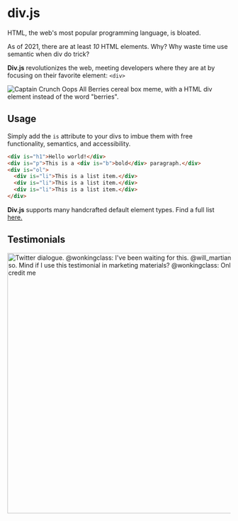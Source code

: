 # div.js
HTML, the web's most popular programming language, is bloated.

As of 2021, there are at least *10* HTML elements. Why? Why waste time use semantic when div do trick?

**Div.js** revolutionizes the web, meeting developers where they are at by focusing on their favorite element: `<div>`

![Captain Crunch Oops All Berries cereal box meme, with a HTML div element instead of the word "berries".](https://user-images.githubusercontent.com/17113462/122575121-678fb680-d01e-11eb-8add-b39a7aad8789.jpg)

## Usage

Simply add the `is` attribute to your divs to imbue them with free functionality, semantics, and accessibility.

```html
<div is="h1">Hello world!</div>
<div is="p">This is a <div is="b">bold</div> paragraph.</div>
<div is="ol">
  <div is="li">This is a list item.</div>
  <div is="li">This is a list item.</div>
  <div is="li">This is a list item.</div>
</div>
```

**Div.js** supports many handcrafted default element types. Find a full list [here.](https://developer.mozilla.org/en-US/docs/Web/HTML/Element)

## Testimonials

<img width="587" alt="Twitter dialogue. @wonkingclass: I've been waiting for this. @will_martian: Thought so. Mind if I use this testimonial in marketing materials? @wonkingclass: Only if you credit me" src="https://user-images.githubusercontent.com/17113462/122583379-26e86b00-d027-11eb-8ae1-fa67bf5f8878.png">
